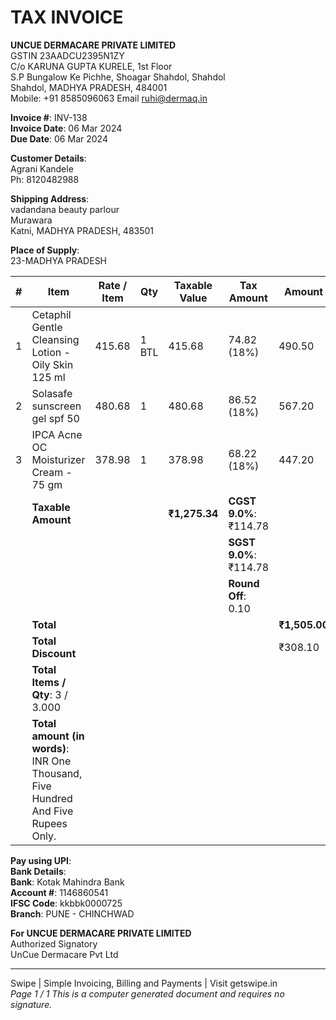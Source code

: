 # TAX INVOICE

**UNCUE DERMACARE PRIVATE LIMITED**  
GSTIN 23AADCU2395N1ZY  
C/o KARUNA GUPTA KURELE, 1st Floor  
S.P Bungalow Ke Pichhe, Shoagar Shahdol, Shahdol  
Shahdol, MADHYA PRADESH, 484001  
Mobile: +91 8585096063  Email ruhi@dermaq.in  

**Invoice #**: INV-138  
**Invoice Date**: 06 Mar 2024  
**Due Date**: 06 Mar 2024  

**Customer Details**:  
Agrani Kandele  
Ph: 8120482988  

**Shipping Address**:  
vadandana beauty parlour  
Murawara  
Katni, MADHYA PRADESH, 483501  

**Place of Supply**:  
23-MADHYA PRADESH  

| #   | Item                                     | Rate / Item | Qty    | Taxable Value | Tax Amount | Amount   |
|-----|------------------------------------------|-------------|--------|----------------|------------|----------|
| 1   | Cetaphil Gentle Cleansing Lotion - Oily Skin 125 ml | 415.68      | 1 BTL  | 415.68         | 74.82 (18%)| 490.50   |
| 2   | Solasafe sunscreen gel spf 50           | 480.68      | 1      | 480.68         | 86.52 (18%)| 567.20   |
| 3   | IPCA Acne OC Moisturizer Cream - 75 gm  | 378.98      | 1      | 378.98         | 68.22 (18%)| 447.20   |
|     | **Taxable Amount**                       |             |        | **₹1,275.34**  | **CGST 9.0%**: ₹114.78 |         |
|     |                                          |             |        |                | **SGST 9.0%**: ₹114.78 |         |
|     |                                          |             |        |                | **Round Off**: 0.10   |         |
|     | **Total**                                |             |        |                |            | **₹1,505.00** |
|     | **Total Discount**                       |             |        |                |            | ₹308.10  |
|     | **Total Items / Qty**: 3 / 3.000        |             |        |                |            |          |
|     | **Total amount (in words)**: INR One Thousand, Five Hundred And Five Rupees Only. | | | | | |

**Pay using UPI**:  
**Bank Details**:  
**Bank**: Kotak Mahindra Bank  
**Account #**: 1146860541  
**IFSC Code**: kkbbk0000725  
**Branch**: PUNE - CHINCHWAD

**For UNCUE DERMACARE PRIVATE LIMITED**  
Authorized Signatory  
UnCue Dermacare Pvt Ltd

---  
Swipe | Simple Invoicing, Billing and Payments | Visit getswipe.in  
*Page 1 / 1 This is a computer generated document and requires no signature.*